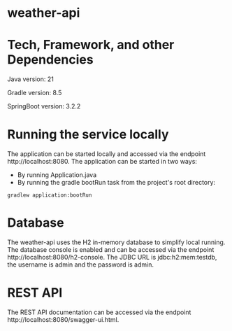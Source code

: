 # weather-api

# Tech, Framework, and other Dependencies

Java version: 21

Gradle version: 8.5

SpringBoot version: 3.2.2



# Running the service locally
The application can be started locally and accessed via the endpoint http://localhost:8080. The application can be
started in two ways:

- By running Application.java
- By running the gradle bootRun task from the project's root directory:

`gradlew application:bootRun`



# Database
The weather-api uses the H2 in-memory database to simplify local running. The database console is enabled and can be accessed via the endpoint http://localhost:8080/h2-console. The JDBC URL is jdbc:h2:mem:testdb, the username is admin and the password is admin.

# REST API
The REST API documentation can be accessed via the endpoint http://localhost:8080/swagger-ui.html.
